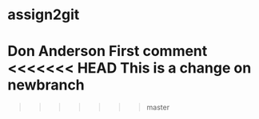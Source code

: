 # assign2git
Don Anderson
First comment
<<<<<<< HEAD
This is a change on newbranch
=======

>>>>>>> master
